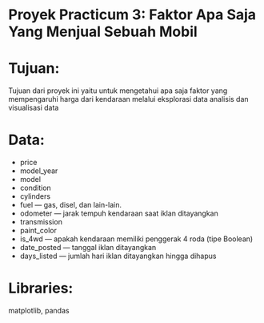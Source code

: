 # Proyek Practicum 3: Faktor Apa Saja Yang Menjual Sebuah Mobil

# Tujuan:

Tujuan dari proyek ini yaitu untuk mengetahui apa saja faktor yang mempengaruhi harga dari kendaraan melalui eksplorasi data analisis dan visualisasi data

# Data:

- price
- model_year
- model
- condition
- cylinders
- fuel — gas, disel, dan lain-lain.
- odometer — jarak tempuh kendaraan saat iklan ditayangkan
- transmission
- paint_color
- is_4wd — apakah kendaraan memiliki penggerak 4 roda (tipe Boolean)
- date_posted — tanggal iklan ditayangkan
- days_listed — jumlah hari iklan ditayangkan hingga dihapus

# Libraries:

matplotlib, pandas
